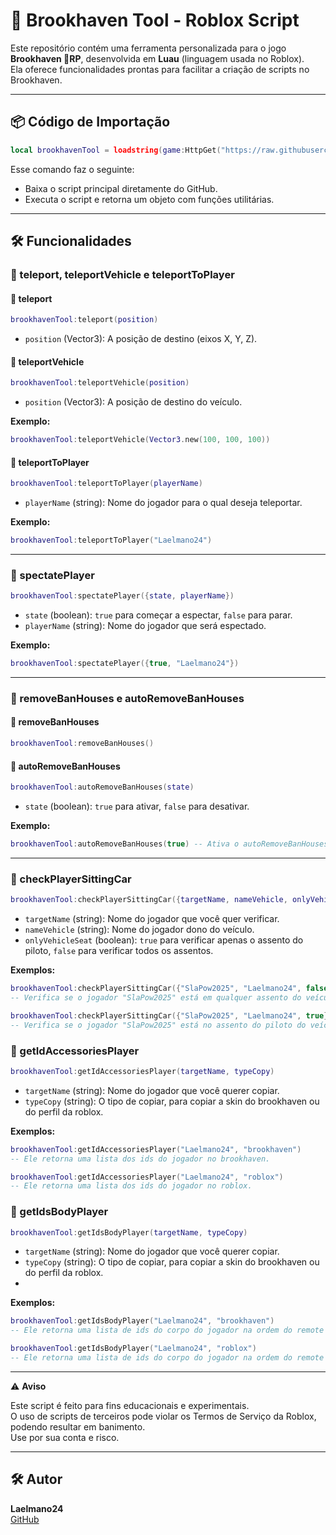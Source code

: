 # 🧰 Brookhaven Tool - Roblox Script

Este repositório contém uma ferramenta personalizada para o jogo **Brookhaven 🏡RP**, desenvolvida em **Luau** (linguagem usada no Roblox).  
Ela oferece funcionalidades prontas para facilitar a criação de scripts no Brookhaven.

---

## 📦 Código de Importação

```lua
local brookhavenTool = loadstring(game:HttpGet("https://raw.githubusercontent.com/Laelmano24/brookhaven-tool/refs/heads/main/src/main.luau"))()
```

Esse comando faz o seguinte:

- Baixa o script principal diretamente do GitHub.
- Executa o script e retorna um objeto com funções utilitárias.

---

## 🛠️ Funcionalidades

### 📍 teleport, teleportVehicle e teleportToPlayer

#### 🧭 teleport
```lua
brookhavenTool:teleport(position)
```

- `position` (Vector3): A posição de destino (eixos X, Y, Z).

#### 🧭 teleportVehicle
```lua
brookhavenTool:teleportVehicle(position)
```

- `position` (Vector3): A posição de destino do veículo.

**Exemplo:**
```lua
brookhavenTool:teleportVehicle(Vector3.new(100, 100, 100))
```

#### 🧭 teleportToPlayer
```lua
brookhavenTool:teleportToPlayer(playerName)
```

- `playerName` (string): Nome do jogador para o qual deseja teleportar.

**Exemplo:**
```lua
brookhavenTool:teleportToPlayer("Laelmano24")
```

---

### 🎥 spectatePlayer

```lua
brookhavenTool:spectatePlayer({state, playerName})
```

- `state` (boolean): `true` para começar a espectar, `false` para parar.
- `playerName` (string): Nome do jogador que será espectado.

**Exemplo:**
```lua
brookhavenTool:spectatePlayer({true, "Laelmano24"})
```

---

### 🚫 removeBanHouses e autoRemoveBanHouses

#### 🔹 removeBanHouses
```lua
brookhavenTool:removeBanHouses()
```

#### 🔹 autoRemoveBanHouses
```lua
brookhavenTool:autoRemoveBanHouses(state)
```

- `state` (boolean): `true` para ativar, `false` para desativar.

**Exemplo:**
```lua
brookhavenTool:autoRemoveBanHouses(true) -- Ativa o autoRemoveBanHouses
```

---

### 🚗 checkPlayerSittingCar

```lua
brookhavenTool:checkPlayerSittingCar({targetName, nameVehicle, onlyVehicleSeat})
```

- `targetName` (string): Nome do jogador que você quer verificar.
- `nameVehicle` (string): Nome do jogador dono do veículo.
- `onlyVehicleSeat` (boolean): `true` para verificar apenas o assento do piloto, `false` para verificar todos os assentos.

**Exemplos:**
```lua
brookhavenTool:checkPlayerSittingCar({"SlaPow2025", "Laelmano24", false})
-- Verifica se o jogador "SlaPow2025" está em qualquer assento do veículo do "Laelmano24"

brookhavenTool:checkPlayerSittingCar({"SlaPow2025", "Laelmano24", true})
-- Verifica se o jogador "SlaPow2025" está no assento do piloto do veículo do "Laelmano24"
```

### 👘 getIdAccessoriesPlayer

```lua
brookhavenTool:getIdAccessoriesPlayer(targetName, typeCopy)
```

- `targetName` (string): Nome do jogador que você querer copiar.
- `typeCopy` (string): O tipo de copiar, para copiar a skin do brookhaven ou do perfil da roblox.

**Exemplos:**
```lua
brookhavenTool:getIdAccessoriesPlayer("Laelmano24", "brookhaven")
-- Ele retorna uma lista dos ids do jogador no brookhaven.

brookhavenTool:getIdAccessoriesPlayer("Laelmano24", "roblox")
-- Ele retorna uma lista dos ids do jogador no roblox.
```

### 👘 getIdsBodyPlayer

```lua
brookhavenTool:getIdsBodyPlayer(targetName, typeCopy)
```

- `targetName` (string): Nome do jogador que você querer copiar.
- `typeCopy` (string): O tipo de copiar, para copiar a skin do brookhaven ou do perfil da roblox.
-  

**Exemplos:**
```lua
brookhavenTool:getIdsBodyPlayer("Laelmano24", "brookhaven")
-- Ele retorna uma lista de ids do corpo do jogador na ordem do remote que modifica o corpo do personagem.

brookhavenTool:getIdsBodyPlayer("Laelmano24", "roblox")
-- Ele retorna uma lista de ids do corpo do jogador na ordem do remote que modifica o corpo do personagem, a diferença é que vai pegar do perfil da roblox.
```

---

⚠️ **Aviso**

Este script é feito para fins educacionais e experimentais.  
O uso de scripts de terceiros pode violar os Termos de Serviço da Roblox, podendo resultar em banimento.  
Use por sua conta e risco.

---

## 🛠 Autor

**Laelmano24**  
[GitHub](https://github.com/Laelmano24)